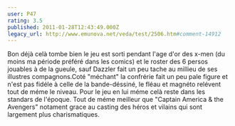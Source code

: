 ```yaml
---
user: P47
rating: 3.5
published: 2011-01-28T12:43:49.000Z
legacy_url: http://www.emunova.net/veda/test/2506.htm#comment-14912
---
```

Bon déjà celà tombe bien le jeu est sorti pendant l'age d'or des x-men (du moins ma période préféré dans les comics) et le roster des 6 persos jouables à de la gueule, sauf Dazzler fait un peu tache au millieu de ses illustres compagnons.Coté "méchant" la confrérie fait un peu pale figure et n'est pas fidéle à celle de la bande-déssiné, le fléau et magnéto relévent tout de méme le niveau.
Pour le jeu en lui méme celà reste dans les standars de l'époque.
Tout de méme meilleur que "Captain America & the Avengers" notament grace au casting des héros et vilains qui sont largement plus charismatiques.